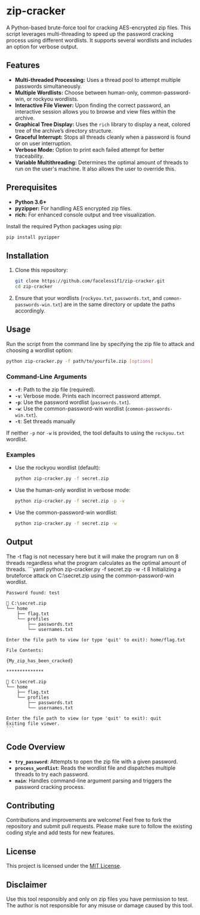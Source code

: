 # zip-cracker

A Python-based brute-force tool for cracking AES-encrypted zip files. This script leverages multi-threading to speed up the password cracking process using different wordlists. It supports several wordlists and includes an option for verbose output.

## Features

- **Multi-threaded Processing:** Uses a thread pool to attempt multiple passwords simultaneously.
- **Multiple Wordlists:** Choose between human-only, common-password-win, or rockyou wordlists.
- **Interactive File Viewer:** Upon finding the correct password, an interactive session allows you to browse and view files within the archive.
- **Graphical Tree Display:** Uses the `rich` library to display a neat, colored tree of the archive’s directory structure.
- **Graceful Interrupt:** Stops all threads cleanly when a password is found or on user interruption.
- **Verbose Mode:** Option to print each failed attempt for better traceability.
- **Variable Multithreading:** Determines the optimal amount of threads to run on the user's machine. It also allows the user to override this.

## Prerequisites

- **Python 3.6+**
- **pyzipper:** For handling AES encrypted zip files.
- **rich:** For enhanced console output and tree visualization.

Install the required Python packages using pip:

```bash
pip install pyzipper
```

## Installation

1. Clone this repository:

    ```bash
    git clone https://github.com/faceless1f1/zip-cracker.git
    cd zip-cracker
    ```

2. Ensure that your wordlists (`rockyou.txt`, `passwords.txt`, and `common-passwords-win.txt`) are in the same directory or update the paths accordingly.

## Usage

Run the script from the command line by specifying the zip file to attack and choosing a wordlist option:

```bash
python zip-cracker.py -f path/to/yourfile.zip [options]
```

### Command-Line Arguments

- **`-f`**: Path to the zip file (required).
- **`-v`**: Verbose mode. Prints each incorrect password attempt.
- **`-p`**: Use the password wordlist (`passwords.txt`).
- **`-w`**: Use the common-password-win wordlist (`common-passwords-win.txt`).
- **`-t`**: Set threads manually

If neither `-p` nor `-w` is provided, the tool defaults to using the `rockyou.txt` wordlist.

### Examples

- Use the rockyou wordlist (default):

    ```bash
    python zip-cracker.py -f secret.zip
    ```

- Use the human-only wordlist in verbose mode:

    ```bash
    python zip-cracker.py -f secret.zip -p -v
    ```

- Use the common-password-win wordlist:

    ```bash
    python zip-cracker.py -f secret.zip -w
    ```
## Output
The -t flag is not necessary here but it will make the program run on 8 threads regardless what the program calculates as the optimal amount of threads.
    ```yaml
    python zip-cracker.py -f secret.zip -w -t 8
    Initializing a bruteforce attack on C:\secret.zip using the common-password-win wordlist.
    
    Password found: test
    
    📂 C:\secret.zip
    └── home
        ├── flag.txt
        └── profiles
            ├── passwords.txt
            └── usernames.txt
    
    Enter the file path to view (or type 'quit' to exit): home/flag.txt
    
    File Contents:
    
    {My_zip_has_been_cracked}
    
    **************
    
    📂 C:\secret.zip
    └── home
        ├── flag.txt
        └── profiles
            ├── passwords.txt
            └── usernames.txt
    
    Enter the file path to view (or type 'quit' to exit): quit
    Exiting file viewer.
    ```

## Code Overview

- **`try_password`**: Attempts to open the zip file with a given password.
- **`process_wordlist`**: Reads the wordlist file and dispatches multiple threads to try each password.
- **`main`**: Handles command-line argument parsing and triggers the password cracking process.

## Contributing

Contributions and improvements are welcome! Feel free to fork the repository and submit pull requests. Please make sure to follow the existing coding style and add tests for new features.

## License

This project is licensed under the [MIT License](LICENSE).

## Disclaimer

Use this tool responsibly and only on zip files you have permission to test. The author is not responsible for any misuse or damage caused by this tool.
